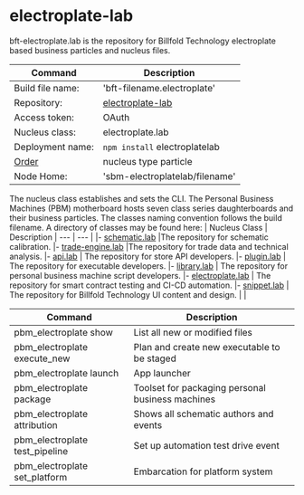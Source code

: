 # electroplate-lab


bft-electroplate.lab is the repository for Billfold Technology electroplate based business particles and nucleus files.

| Command | Description |
| --- | --- |
|  Build file name: | 'bft-filename.electroplate' |
|  Repository: | [electroplate-lab](https://github.com/Billfold-Technologies/electroplate-lab/) |
|  Access token: | OAuth |
|  Nucleus class: | electroplate.lab |
|  Deployment name: | `npm install` electroplatelab |
 [Order](https://github.com/Billfold-Technologies/Technical-Orders) | nucleus type particle |
|  Node Home: | 'sbm-electroplatelab/filename' |

The nucleus class establishes and sets the CLI. The Personal Business Machines (PBM) motherboard hosts seven class series daughterboards and their business particles. The classes naming convention follows the build filename. A directory of classes may be found here:
| Nucleus Class | Description
| --- | --- |
|- [schematic.lab](https://github.com/Billfold-Technologies/schematic-lab) |The repository for schematic calibration.
|- [trade-engine.lab](https://github.com/Billfold-Technologies/trade-engine-lab) |The repository for trade data and technical analysis.
|- [api.lab](https://github.com/Billfold-Technologies/api-lab) | The repository for store API developers.
|- [plugin.lab](https://github.com/Billfold-Technologies/plugin-lab) | The repository for executable developers.
|- [library.lab](https://github.com/Billfold-Technologies/library-lab) | The repository for personal business machine script developers.
|- [electroplate.lab](https://github.com/Billfold-Technologies/electroplate-lab) | The repository for smart contract testing and CI-CD automation.
|- [snippet.lab](https://github.com/Billfold-Technologies/snippet-lab) | The repository for Billfold Technology UI content and design.
|     |

| Command | Description |
| --- | --- |
| pbm_electroplate show | List all new or modified files |
| pbm_electroplate execute_new | Plan and create new executable to be staged |
| pbm_electroplate launch | App launcher
| pbm_electroplate package | Toolset for packaging personal business machines |
| pbm_electroplate attribution | Shows all schematic authors and events |
| pbm_electroplate test_pipeline | Set up automation test drive event |
| pbm_electroplate set_platform | Embarcation for platform system |
